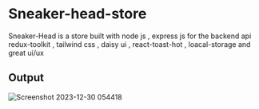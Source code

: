 # Sneaker-head-store
Sneaker-Head is a store built with node js , express js for the backend api  redux-toolkit , tailwind css , daisy ui , react-toast-hot , loacal-storage and great ui/ux
## Output
![Screenshot 2023-12-30 054418](https://github.com/iAdtya/Sneaker-head-store/assets/93979441/73081b37-de30-4ce9-af30-52f8ff4a36bf)

